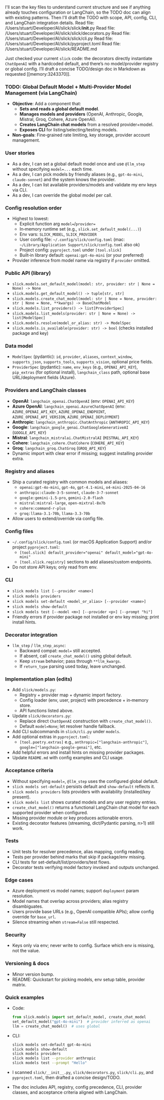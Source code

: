 I'll scan the key files to understand current structure and see if anything already touches configuration or LangChain, so the TODO doc can align with existing patterns. Then I'll draft the TODO with scope, API, config, CLI, and LangChain integration details.
Read file: /Users/stuart/Developer/AI/slick/slick/__init__.py
Read file: /Users/stuart/Developer/AI/slick/slick/decorators.py
Read file: /Users/stuart/Developer/AI/slick/slick/cli.py
Read file: /Users/stuart/Developer/AI/slick/pyproject.toml
Read file: /Users/stuart/Developer/AI/slick/README.md

Just checked your current `slick` code: the decorators directly instantiate `ChatOpenAI` with a hardcoded default, and there’s no model/provider registry or global config. I’ll draft a concise TODO/design doc in Markdown as requested [[memory:3243370]].

### TODO: Global Default Model + Multi‑Provider Model Management (via LangChain)

- **Objective**: Add a component that:
  - **Sets and reads a global default model**.
  - **Manages models and providers** (OpenAI, Anthropic, Google, Mistral, Groq, Cohere, Azure OpenAI).
  - **Creates LangChain chat models** from a resolved provider+model.
  - **Exposes CLI** for listing/selecting/testing models.
- **Non‑goals**: Fine‑grained rate limiting, key storage, provider account management.

### User stories
- As a dev, I can set a global default model once and use `@llm_step` without specifying `model=...` each time.
- As a dev, I can pick models by friendly aliases (e.g., `gpt-4o-mini`, `claude-sonnet`) and the system knows the provider.
- As a dev, I can list available providers/models and validate my env keys via CLI.
- As a dev, I can override the global model per call.

### Config resolution order
- Highest to lowest:
  - Explicit function arg `model=`/`provider=`
  - In‑memory runtime set (e.g., `slick.set_default_model(...)`)
  - Env vars: `SLICK_MODEL`, `SLICK_PROVIDER`
  - User config file: `~/.config/slick/config.toml` (mac: `~/Library/Application Support/slick/config.toml` also ok)
  - Project config: `pyproject.toml` under `[tool.slick]`
  - Built‑in library default: `openai:gpt-4o-mini` (or your preferred)
- Provider inference from model name via registry if `provider` omitted.

### Public API (library)
- `slick.models.set_default_model(model: str, provider: str | None = None) -> None`
- `slick.models.get_default_model() -> tuple[str, str]`
- `slick.models.create_chat_model(model: str | None = None, provider: str | None = None, **kwargs) -> BaseChatModel`
- `slick.models.list_providers() -> list[ProviderSpec]`
- `slick.models.list_models(provider: str | None = None) -> list[ModelSpec]`
- `slick.models.resolve(model_or_alias: str) -> ModelSpec`
- `slick.models.is_available(provider: str) -> bool` (checks installed package and key)

### Data model
- `ModelSpec` (pydantic): `id`, `provider`, `aliases`, `context_window`, `supports_json`, `supports_tools`, `supports_vision`, optional price fields.
- `ProviderSpec` (pydantic): `name`, `env_keys` (e.g., `OPENAI_API_KEY`), `pip_extras` (for optional install), `langchain_class` path, optional base URL/deployment fields (Azure).

### Providers and LangChain classes
- **OpenAI**: `langchain_openai.ChatOpenAI` (env: `OPENAI_API_KEY`)
- **Azure OpenAI**: `langchain_openai.AzureChatOpenAI` (env: `AZURE_OPENAI_API_KEY`, `AZURE_OPENAI_ENDPOINT`, `AZURE_OPENAI_API_VERSION`, `AZURE_OPENAI_DEPLOYMENT`)
- **Anthropic**: `langchain_anthropic.ChatAnthropic` (`ANTHROPIC_API_KEY`)
- **Google**: `langchain_google_genai.ChatGoogleGenerativeAI` (`GOOGLE_API_KEY`)
- **Mistral**: `langchain_mistralai.ChatMistralAI` (`MISTRAL_API_KEY`)
- **Cohere**: `langchain_cohere.ChatCohere` (`COHERE_API_KEY`)
- **Groq**: `langchain_groq.ChatGroq` (`GROQ_API_KEY`)
- Dynamic import with clear error if missing; suggest installing provider extra.

### Registry and aliases
- Ship a curated registry with common models and aliases:
  - `openai:gpt-4o-mini`, `gpt-4o`, `gpt-4.1-mini`, `o4-mini-2025-04-16`
  - `anthropic:claude-3-5-sonnet`, `claude-3-7-sonnet`
  - `google:gemini-1.5-pro`, `gemini-2.0-flash`
  - `mistral:mistral-large`, `open-mixtral-8x7b`
  - `cohere:command-r-plus`
  - `groq:llama-3.1-70b`, `llama-3.3-70b`
- Allow users to extend/override via config file.

### Config files
- `~/.config/slick/config.toml` (or macOS Application Support) and/or project `pyproject.toml`:
  - `[tool.slick] default_provider="openai" default_model="gpt-4o-mini"`
  - `[tool.slick.registry]` sections to add aliases/custom endpoints.
- Do not store API keys; only read from env.

### CLI
- `slick models list [--provider <name>]`
- `slick models providers`
- `slick models set-default <model_or_alias> [--provider <name>]`
- `slick models show-default`
- `slick models test [--model <m>] [--provider <p>] [--prompt "hi"]`
- Friendly errors if provider package not installed or env key missing; print install hints.

### Decorator integration
- `llm_step` / `llm_step_async`:
  - Backward compat: `model=` still accepted.
  - If absent, call `create_chat_model()` using global default.
  - Keep `stream` behavior; pass through `**llm_kwargs`.
  - If `return_type` parsing used today, leave unchanged.

### Implementation plan (edits)
- Add `slick/models.py`:
  - Registry + provider map + dynamic import factory.
  - Config loader (env, user, project) with precedence + in‑memory store.
  - API functions listed above.
- Update `slick/decorators.py`:
  - Replace direct `ChatOpenAI` construction with `create_chat_model()`.
  - Default `model=None`; let resolver handle fallback.
- Add CLI subcommands in `slick/cli.py` under `models`.
- Add optional extras in `pyproject.toml`:
  - `[tool.poetry.extras]` e.g., `anthropic=["langchain-anthropic"]`, `google=["langchain-google-genai"]`, etc.
- Add helpful errors and install hints on missing provider packages.
- Update `README.md` with config examples and CLI usage.

### Acceptance criteria
- Without specifying `model=`, `@llm_step` uses the configured global default.
- `slick models set-default` persists default and `show-default` reflects it.
- `slick models providers` lists providers with availability (installed/key present).
- `slick models list` shows curated models and any user registry entries.
- `create_chat_model()` returns a functional LangChain chat model for each supported provider when configured.
- Missing provider module or key produces actionable errors.
- Existing decorator features (streaming, dict/Pydantic parsing, n>1) still work.

### Tests
- Unit tests for resolver precedence, alias mapping, config reading.
- Tests per provider behind marks that skip if package/env missing.
- CLI tests for set-default/list/providers/test flows.
- Decorator tests verifying model factory invoked and outputs unchanged.

### Edge cases
- Azure deployment vs model names; support `deployment` param resolution.
- Model names that overlap across providers; alias registry disambiguates.
- Users provide base URLs (e.g., OpenAI compatible APIs); allow config override for `base_url`.
- Silence streaming when `stream=False` still respected.

### Security
- Keys only via env; never write to config. Surface which env is missing, not the value.

### Versioning & docs
- Minor version bump.
- README: Quickstart for picking models, env setup table, provider matrix.

### Quick examples
- Code:
  ```python
  from slick.models import set_default_model, create_chat_model
  set_default_model("gpt-4o-mini")  # provider inferred as openai
  llm = create_chat_model()  # uses global
  ```
- CLI:
  ```bash
  slick models set-default gpt-4o-mini
  slick models show-default
  slick models providers
  slick models list --provider anthropic
  slick models test --prompt "Hello"
  ```

- I scanned `slick/__init__.py`, `slick/decorators.py`, `slick/cli.py`, and `pyproject.toml`, then drafted a concise design/TODO.
- The doc includes API, registry, config precedence, CLI, provider classes, and acceptance criteria aligned with LangChain.
